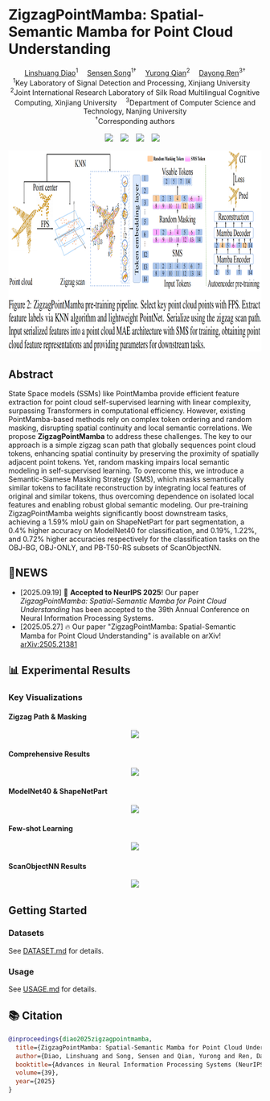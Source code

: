 # ZigzagPointMamba: Spatial-Semantic Mamba for Point Cloud Understanding
<div align='center'>
    <a href='mailto:107552304043@stu.xju.edu.cn' target='_blank'>Linshuang Diao</a><sup>1</sup> 
    <a href='mailto:songsensen@stu.xju.edu.cn' target='_blank'>Sensen Song</a><sup>1†</sup> 
    <a href='mailto:qyr@stu.xju.edu.cn' target='_blank'>Yurong Qian</a><sup>2</sup> 
    <a href='mailto:rdyedu@gmail.com' target='_blank'>Dayong Ren</a><sup>3†</sup>
</div>
<div align='center'>
    <sup>1</sup>Key Laboratory of Signal Detection and Processing, Xinjiang University   
    <sup>2</sup>Joint International Research Laboratory of Silk Road Multilingual Cognitive Computing, Xinjiang University   
    <sup>3</sup>Department of Computer Science and Technology, Nanjing University  
    <br>
    <sup>†</sup>Corresponding authors
</div>
<br>
<div align="center">
  <!-- 本地路径：确保 Markdown 与 ZigzagPointMamba_html 同级，点击打开网页 -->
  <a href="https://Rabbitttttt218.github.io/ZigzagPointMamba/ZigzagPointMamba_html/index.html" target="_blank"><img src="https://img.shields.io/static/v1?label=ZigzagPointMamba&message=Project&color=purple"></a>  
  <a href="https://arxiv.org/abs/2505.21381"><img src="https://img.shields.io/static/v1?label=Paper&message=ArXiv&color=red&logo=arxiv"></a>  
  <a href="https://github.com/Rabbitttttt218/ZigzagPointMamba"><img src="https://img.shields.io/static/v1?label=Code&message=GitHub&color=blue&logo=github"></a>  
  <a href="https://arxiv.org/pdf/2505.21381.pdf"><img src="https://img.shields.io/static/v1?label=PDF&message=Download&color=green"></a>  
</div>
<p align="center">
  <img src="ZigzagPointMamba_html/static/images/pipeline.png" height=400>
</p>


## Abstract
State Space models (SSMs) like PointMamba provide efficient feature extraction for point cloud self-supervised learning with linear complexity, surpassing Transformers in computational efficiency. However, existing PointMamba-based methods rely on complex token ordering and random masking, disrupting spatial continuity and local semantic correlations. We propose <strong>ZigzagPointMamba</strong> to address these challenges. The key to our approach is a simple zigzag scan path that globally sequences point cloud tokens, enhancing spatial continuity by preserving the proximity of spatially adjacent point tokens. Yet, random masking impairs local semantic modeling in self-supervised learning. To overcome this, we introduce a Semantic-Siamese Masking Strategy (SMS), which masks semantically similar tokens to facilitate reconstruction by integrating local features of original and similar tokens, thus overcoming dependence on isolated local features and enabling robust global semantic modeling. Our pre-training ZigzagPointMamba weights significantly boost downstream tasks, achieving a 1.59% mIoU gain on ShapeNetPart for part segmentation, a 0.4% higher accuracy on ModelNet40 for classification, and 0.19%, 1.22%, and 0.72% higher accuracies respectively for the classification tasks on the OBJ-BG, OBJ-ONLY, and PB-T50-RS subsets of ScanObjectNN.
## 🎉NEWS
+ [2025.09.19] 🎊 **Accepted to NeurIPS 2025**! Our paper *ZigzagPointMamba: Spatial-Semantic Mamba for Point Cloud Understanding* has been accepted to the 39th Annual Conference on Neural Information Processing Systems.
+ [2025.05.27] 🔥 Our paper "ZigzagPointMamba: Spatial-Semantic Mamba for Point Cloud Understanding" is available on arXiv! [arXiv:2505.21381](https://arxiv.org/abs/2505.21381)

## 📊 Experimental Results
### Key Visualizations
#### Zigzag Path & Masking
<p align="center"><img src="ZigzagPointMamba/ZigzagPointMamba_html/static/images/zigzag_path_and_masking.png" height=250></p>

#### Comprehensive Results
<p align="center"><img src="ZigzagPointMamba/ZigzagPointMamba_html/static/images/comprehensive_results.png" height=250></p>

#### ModelNet40 & ShapeNetPart
<p align="center"><img src="ZigzagPointMamba/ZigzagPointMamba_html/static/images/Classification_on_ModelNet40_and_Part_Seg_on_ShapeNetPart.png" height=250></p>

#### Few-shot Learning
<p align="center"><img src="ZigzagPointMamba/ZigzagPointMamba_html/static/images/Few-shot.png" height=250></p>

#### ScanObjectNN Results
<p align="center"><img src="ZigzagPointMamba/ZigzagPointMamba_html/static/images/ScanobjNN.png" height=250></p>

## Getting Started

### Datasets

See [DATASET.md](DATASET.md) for details.

### Usage

See [USAGE.md](USAGE.md) for details.

## 📚 Citation
```bibtex
@inproceedings{diao2025zigzagpointmamba,
  title={ZigzagPointMamba: Spatial-Semantic Mamba for Point Cloud Understanding},
  author={Diao, Linshuang and Song, Sensen and Qian, Yurong and Ren, Dayong},
  booktitle={Advances in Neural Information Processing Systems (NeurIPS)},
  volume={39},
  year={2025}
}

